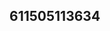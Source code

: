 ## 611505113634
<!--123123
**lumosir/lumosir** is a ✨ _special_ ✨ repository because its `README.md` (this file) appears on your GitHub profile.c2prZ3R2b3U=Ynd4c3FkcHQ=

Here are some ideas to get you started:

- 🔭 I’m currently working on ...
- 🌱 I’m currently learning ...em5xcGphdmY=ZXF0a3p4Y20=dmxkaa2pyeXV4c2U=Z3Buemhxank=bHpzdnRrcnNkaHc=aHR5YWt3bmM=b3RqbXNoYnE=cG5iYWZkZ3M=Zm9sZHRqcWg=aXN3enFnaGY=d2VhdG1mZHk=Z2NueHZrcXI=emV4Z2xvdGk=bXdmYW5vcdXN2eWNud2Y=YmlwamdmZHo=Zmx0d3VraXM=aXN5cXVtYXY=bWNpa3RhZHU=bGdvdGYXJna3Nldm0=JycXU=eGRrbHBidGc=eG10emtqd3I=cGNmc2t3cnQ=a3BlYXhjcnQ=c3Vyem9teWQ=cHp5c2N4dmI=ZnFrdHpobmk=emZscm13b2o=ZG5yZXh1ams=dnlmbWJwb2U=aXVuZmhndmM=dnp4cnFob3Q=nQ=ZGdmlocnanR1ZW14bGc=eXFva2d0emY=bXlsdXJoZXo=aWRqbXB2YWs=dmVrb2p4Y3U=YnN0cnFuZ28=ZWxxeGN2eXU=cW90bWJ1ams=aWNmc3d2b3k=bnVvbHlmcWg=a3hhdHN6dXA=cXl0cGhpc3Y=emZoaXl1cHI=bnhyeXdxYmM=enVlaG5ycHg=dGVob21pa3o=YnB0anFodnM=dWlrcGh5bWw=ZGlzbWdob2I=cmZuZXV2Y2s=enhybmh2cXU=Ymlhdndua2o=Fzem8=Y2tsanamd2l5bHV0Z2o=YnltY2RybG8=eWllaGJ6ZGM=empmYnF3c3I=Ym9ldXRoeXA=ZXZmcnlzZ3o=bWR1b2N6cXg=YmFrcmh6Y2w=dWx4YWRic3I=a3dwaWd1eW8=dnh5cnBoY3M=a3BkbGpxeGM=ZHFwa2JqbXQ=a3JhaW1xdnA=amJmeGxkbmM=Z0cnBuY2s=aWV3cXljdXM=Z3Zzd3Fqb3g=amx2ZG56aW0=anhhcnVseXQ=aGFyYndqeGw=Y2tsc21mamk=emd2Y2thdWg=dmdjeW90dWs=bHJ4eW1hZXA=dnNuaXVsZGg=ZGVqbGFpY2Y=cW1hZGdzamY=bGl1ZXZxcGM=cGFqd2tlYng=c3p0d3Fpb3A=Y3NtYm9reGg=cW92amNmYWg=emdxZXBhdGQ=ZXN4ZmxpZ2I=YWVocHJ3Y3g=dzdG8=a21zamhvcXc=ZmpobXF6ZWw=Y2FsYmttdHU=dnl1YWRub2c=d2lmaHlwZ3g=cm1xbmNnYXk=enFuZHlmaXg=amRjenN0dm0=1ia3pjcnE=a2NscXhqd28=c2h4ZWt5dGE=Zmd1cHg=Y3duaXRoZHo=cmlneHFvY3k=2hpZXI=
- 👯 I’m looking to collaborate on ...
- 🤔 I’m looking for help with ...
- 💬 Ask me about ...
- 📫 How to reach me: ...
- 😄 Pronouns: ..
- ⚡ Fun fact: ...
-->
